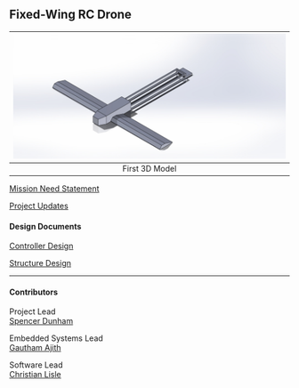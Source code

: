 ## Fixed-Wing RC Drone

| [![3D Model](/docs/DronePT1.JPG)](/docs/DronePT1.JPG) |
| :--: |
| First 3D Model |

[Mission Need Statement](/docs/mission-need-statement.md)

[Project Updates](/docs/project-updates.md)


#### Design Documents
[Controller Design](/docs/Controller%20Design%20Document.pdf)

[Structure Design](/docs/Structure%20Design%20Document.pdf)

---

#### Contributors

Project Lead \
[Spencer Dunham](https://github.com/Sdunham01)

Embedded Systems Lead \
[Gautham Ajith](https://github.com/gajith0104)

Software Lead \
[Christian Lisle](http://github.com/christianlisle)
